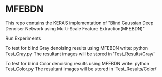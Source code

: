 # MFEBDN
This repo contains the KERAS implementation of "Blind Gaussian Deep Denoiser Network using Multi-Scale Feature Extraction(MFEBDN)"


Run Experiments

To test for blind Gray denoising results using MFEBDN write:
python Test_Gray.py
The resultant images will be stored in 'Test_Results/Gray/'

To test for blind Color denoising results using MFEBDN write:
python Test_Color.py
The resultant images will be stored in 'Test_Results/Color/'
